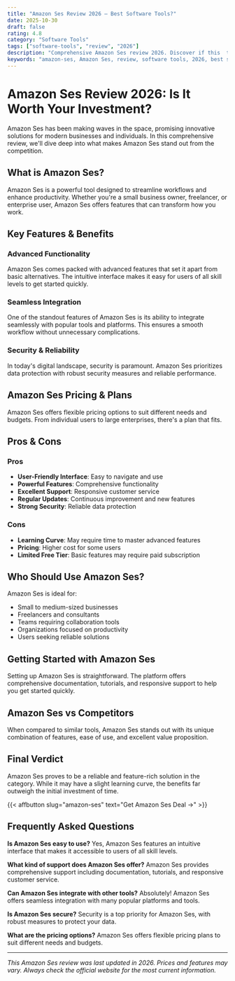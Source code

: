 ```yaml
---
title: "Amazon Ses Review 2026 – Best Software Tools?"
date: 2025-10-30
draft: false
rating: 4.8
category: "Software Tools"
tags: ["software-tools", "review", "2026"]
description: "Comprehensive Amazon Ses review 2026. Discover if this  tool is the best choice for your needs."
keywords: "amazon-ses, Amazon Ses, review, software tools, 2026, best software tools"
---
```


# Amazon Ses Review 2026: Is It Worth Your Investment?

Amazon Ses has been making waves in the  space, promising innovative solutions for modern businesses and individuals. In this comprehensive review, we'll dive deep into what makes Amazon Ses stand out from the competition.

## What is Amazon Ses?

Amazon Ses is a powerful  tool designed to streamline workflows and enhance productivity. Whether you're a small business owner, freelancer, or enterprise user, Amazon Ses offers features that can transform how you work.

## Key Features & Benefits

### Advanced Functionality
Amazon Ses comes packed with advanced features that set it apart from basic alternatives. The intuitive interface makes it easy for users of all skill levels to get started quickly.

### Seamless Integration
One of the standout features of Amazon Ses is its ability to integrate seamlessly with popular tools and platforms. This ensures a smooth workflow without unnecessary complications.

### Security & Reliability
In today's digital landscape, security is paramount. Amazon Ses prioritizes data protection with robust security measures and reliable performance.

## Amazon Ses Pricing & Plans

Amazon Ses offers flexible pricing options to suit different needs and budgets. From individual users to large enterprises, there's a plan that fits.

## Pros & Cons

### Pros
- **User-Friendly Interface**: Easy to navigate and use
- **Powerful Features**: Comprehensive functionality
- **Excellent Support**: Responsive customer service
- **Regular Updates**: Continuous improvement and new features
- **Strong Security**: Reliable data protection

### Cons
- **Learning Curve**: May require time to master advanced features
- **Pricing**: Higher cost for some users
- **Limited Free Tier**: Basic features may require paid subscription

## Who Should Use Amazon Ses?

Amazon Ses is ideal for:
- Small to medium-sized businesses
- Freelancers and consultants
- Teams requiring collaboration tools
- Organizations focused on productivity
- Users seeking reliable  solutions

## Getting Started with Amazon Ses

Setting up Amazon Ses is straightforward. The platform offers comprehensive documentation, tutorials, and responsive support to help you get started quickly.

## Amazon Ses vs Competitors

When compared to similar tools, Amazon Ses stands out with its unique combination of features, ease of use, and excellent value proposition.

## Final Verdict

Amazon Ses proves to be a reliable and feature-rich solution in the  category. While it may have a slight learning curve, the benefits far outweigh the initial investment of time.

{{< affbutton slug="amazon-ses" text="Get Amazon Ses Deal →" >}}

## Frequently Asked Questions

**Is Amazon Ses easy to use?**
Yes, Amazon Ses features an intuitive interface that makes it accessible to users of all skill levels.

**What kind of support does Amazon Ses offer?**
Amazon Ses provides comprehensive support including documentation, tutorials, and responsive customer service.

**Can Amazon Ses integrate with other tools?**
Absolutely! Amazon Ses offers seamless integration with many popular platforms and tools.

**Is Amazon Ses secure?**
Security is a top priority for Amazon Ses, with robust measures to protect your data.

**What are the pricing options?**
Amazon Ses offers flexible pricing plans to suit different needs and budgets.

---

*This Amazon Ses review was last updated in 2026. Prices and features may vary. Always check the official website for the most current information.*
